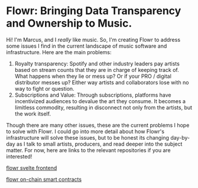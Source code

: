 # Flowr: Bringing Data Transparency and Ownership to Music.
Hi! I'm Marcus, and I *really* like music. So, I'm creating Flowr to address some issues I find in the current landscape of music software and infrastructure. Here are the main problems:
1. Royalty transparency: Spotify and other industry leaders pay artists based on stream counts that they are in charge of keeping track of. What happens when they lie or mess up? Or if your PRO / digital distributor messes up? Either way artists and collaborators lose with no way to fight or question.
2. Subscriptions and Value: Through subscriptions, platforms have incentivized audiences to devalue the art they consume. It becomes a limitless commodity, resulting in disconnect not only from the artists, but the work itself.

Though there are many other issues, these are the current problems I hope to solve with Flowr. I could go into more detail about how Flowr's infrastructure will solve these issues, but to be honest its changing day-by-day as I talk to small artists, producers, and read deeper into the subject matter. For now, here are links to the relevant repositories if you are interested!

[flowr svelte frontend](https://github.com/marcusnglee/sv-flowr-frontend)

[flowr on-chain smart contracts](https://github.com/marcusnglee/flowr-smart-contract)
